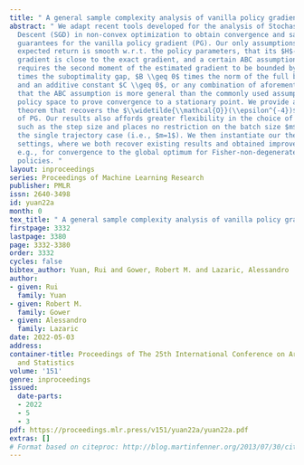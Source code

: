 ```yaml
---
title: " A general sample complexity analysis of vanilla policy gradient "
abstract: " We adapt recent tools developed for the analysis of Stochastic Gradient
  Descent (SGD) in non-convex optimization to obtain convergence and sample complexity
  guarantees for the vanilla policy gradient (PG). Our only assumptions are that the
  expected return is smooth w.r.t. the policy parameters, that its $H$-step truncated
  gradient is close to the exact gradient, and a certain ABC assumption. This assumption
  requires the second moment of the estimated gradient to be bounded by $A \\geq 0$
  times the suboptimality gap, $B \\geq 0$ times the norm of the full batch gradient
  and an additive constant $C \\geq 0$, or any combination of aforementioned. We show
  that the ABC assumption is more general than the commonly used assumptions on the
  policy space to prove convergence to a stationary point. We provide a single convergence
  theorem that recovers the $\\widetilde{\\mathcal{O}}(\\epsilon^{-4})$ sample complexity
  of PG. Our results also affords greater flexibility in the choice of hyper parameters
  such as the step size and places no restriction on the batch size $m$, including
  the single trajectory case (i.e., $m=1$). We then instantiate our theorem in different
  settings, where we both recover existing results and obtained improved sample complexity,
  e.g., for convergence to the global optimum for Fisher-non-degenerated parameterized
  policies. "
layout: inproceedings
series: Proceedings of Machine Learning Research
publisher: PMLR
issn: 2640-3498
id: yuan22a
month: 0
tex_title: " A general sample complexity analysis of vanilla policy gradient "
firstpage: 3332
lastpage: 3380
page: 3332-3380
order: 3332
cycles: false
bibtex_author: Yuan, Rui and Gower, Robert M. and Lazaric, Alessandro
author:
- given: Rui
  family: Yuan
- given: Robert M.
  family: Gower
- given: Alessandro
  family: Lazaric
date: 2022-05-03
address:
container-title: Proceedings of The 25th International Conference on Artificial Intelligence
  and Statistics
volume: '151'
genre: inproceedings
issued:
  date-parts:
  - 2022
  - 5
  - 3
pdf: https://proceedings.mlr.press/v151/yuan22a/yuan22a.pdf
extras: []
# Format based on citeproc: http://blog.martinfenner.org/2013/07/30/citeproc-yaml-for-bibliographies/
---
```

